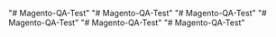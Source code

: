 "# Magento-QA-Test" 
"# Magento-QA-Test" 
"# Magento-QA-Test" 
"# Magento-QA-Test" 
"# Magento-QA-Test" 
"# Magento-QA-Test" 
